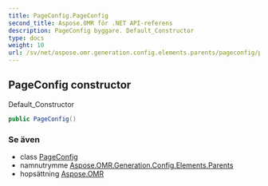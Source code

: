 ```yaml
---
title: PageConfig.PageConfig
second_title: Aspose.OMR för .NET API-referens
description: PageConfig byggare. Default_Constructor
type: docs
weight: 10
url: /sv/net/aspose.omr.generation.config.elements.parents/pageconfig/pageconfig/
---
```

## PageConfig constructor

Default_Constructor

```csharp
public PageConfig()
```

### Se även

* class [PageConfig](../)
* namnutrymme [Aspose.OMR.Generation.Config.Elements.Parents](../../pageconfig/)
* hopsättning [Aspose.OMR](../../../)


